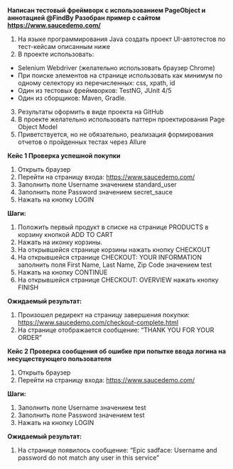 __Написан тестовый фреймворк с использованием PageObject и аннотацией @FindBy Разобран пример с сайтом https://www.saucedemo.com/__

1. На языке программирования Java создать проект UI-автотестов по
тест-кейсам описанным ниже
2. В проекте использовать:
- Selenium Webdriver (желательно использовать браузер Chrome)
- При поиске элементов на странице использовать как минимум по одному селектору из
перечисленных: css, xpath, id
- Один из тестовых фреймворков: TestNG, JUnit 4/5
- Один из сборщиков: Maven, Gradle.
3. Результаты оформить в виде проекта на GitHub
4. В проекте желательно использовать паттерн проектирования Page Object Model
5. Приветствуется, но не обязательно, реализация формирования отчетов о пройденных
тестах через Allure

__Кейс 1 Проверка успешной покупки__
1. Открыть браузер
2. Перейти на страницу входа: https://www.saucedemo.com/
3. Заполнить поле Username значением standard_user
4. Заполнить поле Password значением secret_sauce
5. Нажать на кнопку LOGIN

__Шаги:__

1. Положить первый продукт в списке на странице PRODUCTS в корзину кнопкой ADD TO CART
2. Нажать на иконку корзины.
3. На открывшейся странице корзины нажать кнопку CHECKOUT
4. На открывшейся странице CHECKOUT: YOUR INFORMATION заполнить поля First Name, Last
Name, Zip Code значением test
5. Нажать на кнопку CONTINUE
6. На открывшейся странице CHECKOUT: OVERVIEW нажать кнопку FINISH

__Ожидаемый результат:__

1. Произошел редирект на страницу завершения покупки:
https://www.saucedemo.com/checkout-complete.html
2. На странице отображается сообщение: “THANK YOU FOR YOUR ORDER”

__Кейс 2 Проверка сообщения об ошибке при
попытке ввода логина на несуществующего
пользователя__

1. Открыть браузер
2. Перейти на страницу входа: https://www.saucedemo.com/

__Шаги:__

1. Заполнить поле Username значением test
2. Заполнить поле Password значением test
3. Нажать на кнопку LOGIN

__Ожидаемый результат:__

1. На странице появилось сообщение: “Epic sadface: Username and password do not match any
user in this service”